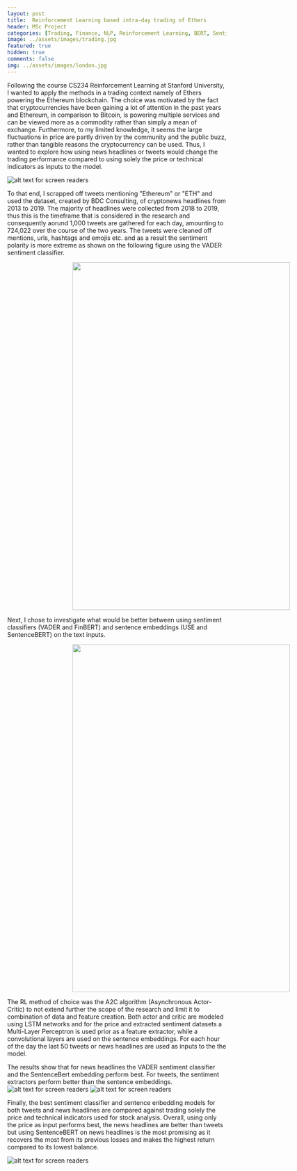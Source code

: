 ```yaml
---
layout: post
title:  Reinforcement Learning based intra-day trading of Ethers
header: MSc Project
categories: [Trading, Finance, NLP, Reinforcement Learning, BERT, Sentiment]
image: ../assets/images/trading.jpg
featured: true
hidden: true
comments: false
img: ../assets/images/london.jpg
---
```


Following the course CS234 Reinforcement Learning at Stanford University, I wanted to apply the methods in a trading context namely of Ethers powering the Ethereum blockchain. The choice was motivated by the fact that cryptocurrencies have been gaining a lot of attention in the past years and Ethereum, in comparison to Bitcoin, is powering multiple services and can be viewed more as a commodity rather than simply a mean of exchange. Furthermore, to my limited knowledge, it seems the large fluctuations in price are partly driven by the community and the public buzz, rather than tangible reasons the cryptocurrency can be used. Thus, I wanted to explore how using news headlines or tweets would change the trading performance compared to using solely the price or technical indicators as inputs to the model. 

![alt text for screen readers](../assets/images/number_news.png)

To that end, I scrapped off tweets mentioning "Ethereum" or "ETH" and used the dataset, created by BDC Consulting, of cryptonews headlines from 2013 to 2019. The majority of headlines were collected from 2018 to 2019, thus this is the timeframe that is considered in the research and consequently aorund 1,000 tweets are gathered for each day, amounting to 724,022 over the course of the two years. The tweets were cleaned off mentions, urls, hashtags and emojis etc. and as a result the sentiment polarity is more extreme as shown on the following figure using the VADER sentiment classifier. 

 <img src="../assets/images/cleaning_vader.png" style="margin-left: 150px" width="500" height="800">

Next, I chose to investigate what would be better between using sentiment classifiers (VADER and FinBERT) and sentence embeddings (USE and SentenceBERT) on the text inputs. 

 <img src="../assets/images/nlp_price.png" style="margin-left: 150px" width="500" height="800">

The RL method of choice was the A2C algorithm (Asynchronous Actor-Critic) to not extend further the scope of the research and limit it to combination of data and feature creation. Both actor and critic are modeled using LSTM networks and for the price and extracted sentiment datasets a Multi-Layer Perceptron is used prior as a feature extractor, while a convolutional layers are used on the sentence embeddings. For each hour of the day the last 50 tweets or news headlines are used as inputs to the the model. 

The results show that for news headlines the VADER sentiment classifier and the SentenceBert embedding perform best. For tweets, the sentiment extractors perform better than the sentence embeddings. 
![alt text for screen readers](../assets/images/nh_results.png)
![alt text for screen readers](../assets/images/t_results.png)

Finally, the best sentiment classifier and sentence enbedding models for both tweets and news headlines are compared against trading solely the price and technical indicators used for stock analysis. Overall, using only the price as input performs best, the news headlines are better than tweets but using SentenceBERT on news headlines is the most promising as it recovers the most from its previous losses and makes the highest return compared to its lowest balance. 

![alt text for screen readers](../assets/images/all_result.png)